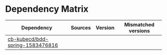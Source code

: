 # Dependency Matrix

Dependency | Sources | Version | Mismatched versions
---------- | ------- | ------- | -------------------
[cb-kubecd/bdd-spring-1583476816](https://github.com/cb-kubecd/bdd-spring-1583476816.git) |  | []() | 
